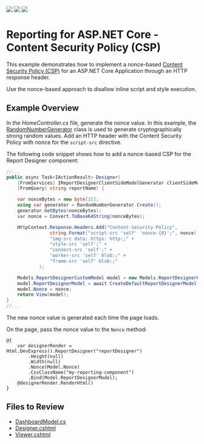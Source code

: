 <!-- default badges list -->
![](https://img.shields.io/endpoint?url=https://codecentral.devexpress.com/api/v1/VersionRange/618345379/2023.1)
[![](https://img.shields.io/badge/Open_in_DevExpress_Support_Center-FF7200?style=flat-square&logo=DevExpress&logoColor=white)](https://supportcenter.devexpress.com/ticket/details/T1156672)
[![](https://img.shields.io/badge/📖_How_to_use_DevExpress_Examples-e9f6fc?style=flat-square)](https://docs.devexpress.com/GeneralInformation/403183)
<!-- default badges end -->
# Reporting for ASP.NET Core  - Content Security Policy (CSP)

This example demonstrates how to implement a nonce-based [Content Security Policy (CSP)](https://developer.mozilla.org/en-US/docs/Web/HTTP/CSP) for an ASP.NET Core Application through an HTTP response header.

Use the nonce-based approach to disallow inline script and style execution.

## Example Overview

In the *HomeController.cs* file, generate the nonce value. In this example, the [RandomNumberGenerator](https://learn.microsoft.com/en-us/dotnet/api/system.security.cryptography.randomnumbergenerator?view=net-6.0) class is used to generate cryptographically strong random values. Add an HTTP header with the Content Security Policy with nonce for the `script-src` directive.

The following code snippet shows how to add a nonce-based CSP for the Report Designer component:

```cs
//...
public async Task<IActionResult> Designer(
    [FromServices] IReportDesignerClientSideModelGenerator clientSideModelGenerator,
    [FromQuery] string reportName) {

    var nonceBytes = new byte[32];
    using var generator = RandomNumberGenerator.Create();
    generator.GetBytes(nonceBytes);
    var nonce = Convert.ToBase64String(nonceBytes);

    HttpContext.Response.Headers.Add("Content-Security-Policy",
                string.Format("script-src 'self' 'nonce-{0}';", nonce) +
                "img-src data: https: http:;" +
                "style-src 'self';" +
                "connect-src 'self';" +
                "worker-src 'self' blob:;" +
                "frame-src 'self' blob:;"
            );

    Models.ReportDesignerCustomModel model = new Models.ReportDesignerCustomModel();
    model.ReportDesignerModel = await CreateDefaultReportDesignerModel(clientSideModelGenerator, reportName, null);
    model.Nonce = nonce;
    return View(model);
}
//...
```

The new nonce value is generated each time the page loads. 

On the page, pass the nonce value to the `Nonce` method:

```cshtml
@{
    var designerRender = Html.DevExpress().ReportDesigner("reportDesigner")
        .Height(null)
        .Width(null)
        .Nonce(Model.Nonce)
        .CssClassName("my-reporting-component")
        .Bind(Model.ReportDesignerModel);
    @designerRender.RenderHtml()
}
```

## Files to Review

- [DashboardModel.cs](./CS/CSPExample/Controllers/HomeController.cs)
- [Designer.cshtml](./CS/CSPExample/Views/Home/Designer.cshtml)
- [Viewer.cshtml](./CS/CSPExample/Views/Home/Viewer.cshtml)

<!-- ## Documentation

- [Content Security Policy](https://docs.devexpress.com/XtraReports/404141/web-reporting/web-reporting-application-security/content-security-policy?p=netframework) -->
